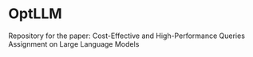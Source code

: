 # OptLLM


Repository for the paper: Cost-Effective and High-Performance Queries Assignment on Large Language Models
